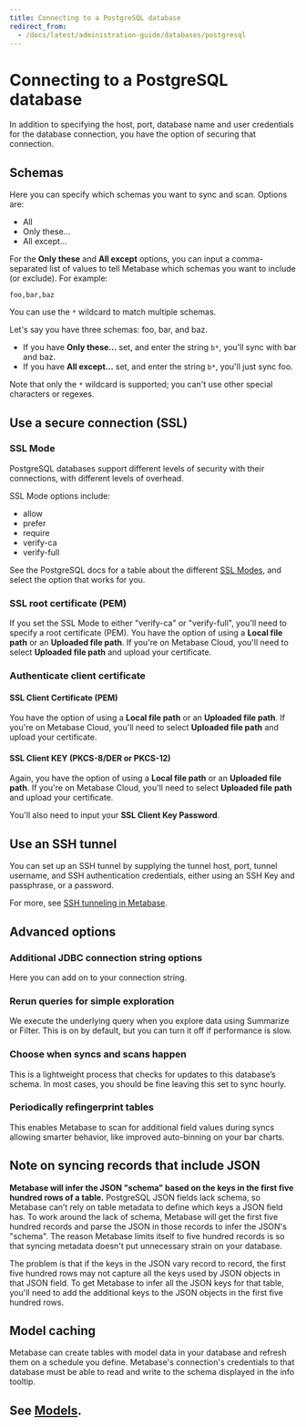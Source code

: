 ```yaml
---
title: Connecting to a PostgreSQL database
redirect_from:
  - /docs/latest/administration-guide/databases/postgresql
---
```


# Connecting to a PostgreSQL database

In addition to specifying the host, port, database name and user credentials for the database connection, you have the option of securing that connection.


## Schemas

Here you can specify which schemas you want to sync and scan. Options are:

- All
- Only these...
- All except...

For the **Only these** and **All except** options, you can input a comma-separated list of values to tell Metabase which schemas you want to include (or exclude). For example:

```
foo,bar,baz
```

You can use the `*` wildcard to match multiple schemas.

Let's say you have three schemas: foo, bar, and baz.

- If you have **Only these...** set, and enter the string `b*`, you'll sync with bar and baz.
- If you have **All except...** set, and enter the string `b*`, you'll just sync foo.

Note that only the `*` wildcard is supported; you can't use other special characters or regexes.

## Use a secure connection (SSL)

### SSL Mode

PostgreSQL databases support different levels of security with their connections, with different levels of overhead.

SSL Mode options include:

- allow
- prefer
- require
- verify-ca
- verify-full

See the PostgreSQL docs for a table about the different [SSL Modes][ssl-modes], and select the option that works for you.

### SSL root certificate (PEM)

If you set the SSL Mode to either "verify-ca" or "verify-full", you'll need to specify a root certificate (PEM). You have the option of using a **Local file path** or an **Uploaded file path**. If you're on Metabase Cloud, you'll need to select **Uploaded file path** and upload your certificate.

### Authenticate client certificate

#### SSL Client Certificate (PEM)

You have the option of using a **Local file path** or an **Uploaded file path**. If you're on Metabase Cloud, you'll need to select **Uploaded file path** and upload your certificate.

#### SSL Client KEY (PKCS-8/DER or PKCS-12)

Again, you have the option of using a **Local file path** or an **Uploaded file path**. If you're on Metabase Cloud, you'll need to select **Uploaded file path** and upload your certificate.

You'll also need to input your **SSL Client Key Password**.

## Use an SSH tunnel

You can set up an SSH tunnel by supplying the tunnel host, port, tunnel username, and SSH authentication credentials, either using an SSH Key and passphrase, or a password.

For more, see [SSH tunneling in Metabase][ssh-tunnel].

## Advanced options

### Additional JDBC connection string options

Here you can add on to your connection string.

### Rerun queries for simple exploration

We execute the underlying query when you explore data using Summarize or Filter. This is on by default, but you can turn it off if performance is slow.

### Choose when syncs and scans happen

This is a lightweight process that checks for updates to this database’s schema. In most cases, you should be fine leaving this set to sync hourly.

### Periodically refingerprint tables

This enables Metabase to scan for additional field values during syncs allowing smarter behavior, like improved auto-binning on your bar charts.

## Note on syncing records that include JSON

**Metabase will infer the JSON "schema" based on the keys in the first five hundred rows of a table.** PostgreSQL JSON fields lack schema, so Metabase can’t rely on table metadata to define which keys a JSON field has. To work around the lack of schema, Metabase will get the first five hundred records and parse the JSON in those records to infer the JSON's "schema". The reason Metabase limits itself to five hundred records is so that syncing metadata doesn't put unnecessary strain on your database.

The problem is that if the keys in the JSON vary record to record, the first five hundred rows may not capture all the keys used by JSON objects in that JSON field. To get Metabase to infer all the JSON keys for that table, you'll need to add the additional keys to the JSON objects in the first five hundred rows.

## Model caching

Metabase can create tables with model data in your database and refresh them on a schedule you define. Metabase's connection's credentials to that database must be able to read and write to the schema displayed in the info tooltip.

See [Models](../../data-modeling/models.md).
-
[ssl-modes]: https://jdbc.postgresql.org/documentation/ssl/#configuring-the-client
[ssh-tunnel]: ../ssh-tunnel.md

